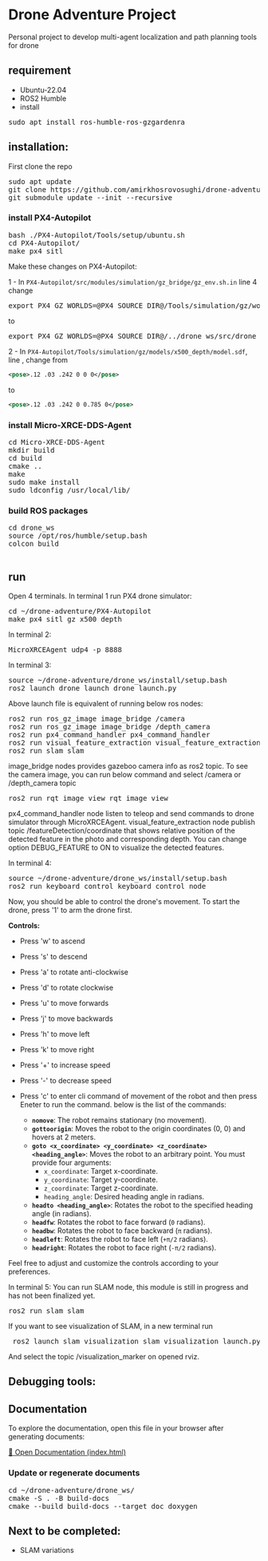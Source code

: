 # Drone Adventure Project

Personal project to develop multi-agent localization and path planning tools for drone


## requirement
- Ubuntu-22.04
- ROS2 Humble
- install 
<pre>
sudo apt install ros-humble-ros-gzgardenra
</pre>

## installation:
First clone the repo

<pre>
sudo apt update
git clone https://github.com/amirkhosrovosughi/drone-adventure.git
git submodule update --init --recursive
</pre>


### install PX4-Autopilot
<pre>
bash ./PX4-Autopilot/Tools/setup/ubuntu.sh
cd PX4-Autopilot/
make px4_sitl
</pre>

Make these changes on PX4-Autopilot:

1 - In `PX4-Autopilot/src/modules/simulation/gz_bridge/gz_env.sh.in` line 4 change
<pre>
export PX4_GZ_WORLDS=@PX4_SOURCE_DIR@/Tools/simulation/gz/worlds
</pre>
to
<pre>
export PX4_GZ_WORLDS=@PX4_SOURCE_DIR@/../drone_ws/src/drone_packages/simulation_resource/worlds
</pre>

2 - In `PX4-Autopilot/Tools/simulation/gz/models/x500_depth/model.sdf`, line , change from
```xml
<pose>.12 .03 .242 0 0 0</pose>
```
to
```xml
<pose>.12 .03 .242 0 0.785 0</pose>
```

### install Micro-XRCE-DDS-Agent
<pre>
cd Micro-XRCE-DDS-Agent
mkdir build
cd build
cmake ..
make
sudo make install
sudo ldconfig /usr/local/lib/
</pre>

### build ROS packages
 <pre>
cd drone_ws
source /opt/ros/humble/setup.bash
colcon build
 </pre>

## run
Open 4 terminals.
In terminal 1 run PX4 drone simulator:
<pre>
cd ~/drone-adventure/PX4-Autopilot
make px4_sitl gz_x500_depth
</pre>

In terminal 2:
<pre>
MicroXRCEAgent udp4 -p 8888
</pre>

In terminal 3:
<pre>
source ~/drone-adventure/drone_ws/install/setup.bash
ros2 launch drone_launch drone_launch.py
</pre>

Above launch file is equivalent of running below ros nodes:
<pre>
ros2 run ros_gz_image image_bridge /camera
ros2 run ros_gz_image image_bridge /depth_camera
ros2 run px4_command_handler px4_command_handler
ros2 run visual_feature_extraction visual_feature_extraction
ros2 run slam slam
</pre>

image_bridge nodes provides gazeboo camera info as ros2 topic. To see the camera image, you can run below command and select /camera or /depth_camera topic
<pre>
ros2 run rqt_image_view rqt_image_view
</pre> 
px4_command_handler node listen to teleop and send commands to drone simulator through MicroXRCEAgent.
visual_feature_extraction node publish topic /featureDetection/coordinate that shows relative position of the detected feature in the photo and corresponding depth. You can change option DEBUG_FEATURE to ON to visualize the detected features.  

In terminal 4:
<pre>
source ~/drone-adventure/drone_ws/install/setup.bash
ros2 run keyboard_control keyboard_control_node
</pre>

Now, you should be able to control the drone's movement. To start the drone, press '1' to arm the drone first.

**Controls:**
- Press 'w' to ascend
- Press 's' to descend
- Press 'a' to rotate anti-clockwise
- Press 'd' to rotate clockwise

- Press 'u' to move forwards
- Press 'j' to move backwards
- Press 'h' to move left
- Press 'k' to move right

- Press '+' to increase speed
- Press '-' to decrease speed

- Press 'c' to enter cli command of movement of the robot and then press Eneter to run the command.
  below is the list of the commands:

  - **`nomove`**: The robot remains stationary (no movement).  
  - **`gottoorigin`**: Moves the robot to the origin coordinates (0, 0) and hovers at 2 meters.  
  - **`goto <x_coordinate> <y_coordinate> <z_coordinate> <heading_angle>`**: Moves the robot to an arbitrary point. You must provide four arguments:  
    - `x_coordinate`: Target x-coordinate.  
    - `y_coordinate`: Target y-coordinate.  
    - `z_coordinate`: Target z-coordinate.  
    - `heading_angle`: Desired heading angle in radians.  
  - **`headto <heading_angle>`**: Rotates the robot to the specified heading angle (in radians).  
  - **`headfw`**: Rotates the robot to face forward (`0` radians).  
  - **`headbw`**: Rotates the robot to face backward (`π` radians).  
  - **`headleft`**: Rotates the robot to face left (`+π/2` radians).  
  - **`headright`**: Rotates the robot to face right (`-π/2` radians).

Feel free to adjust and customize the controls according to your preferences.

In terminal 5:
You can run SLAM node, this module is still in progress and has not been finalized yet.
<pre>
ros2 run slam slam
</pre>

If you want to see visualization of SLAM, in a new terminal run
<pre>
 ros2 launch slam_visualization slam_visualization_launch.py
</pre>

And select the topic /visualization_marker on opened rviz. 

## Debugging tools:


## Documentation
To explore the documentation, open this file in your browser after generating documents:

[📖 Open Documentation (index.html)](drone_ws/doc/html/index.html)

### Update or regenerate documents
<pre>
cd ~/drone-adventure/drone_ws/
cmake -S . -B build-docs
cmake --build build-docs --target doc_doxygen
</pre>

## Next to be completed:
- SLAM variations
